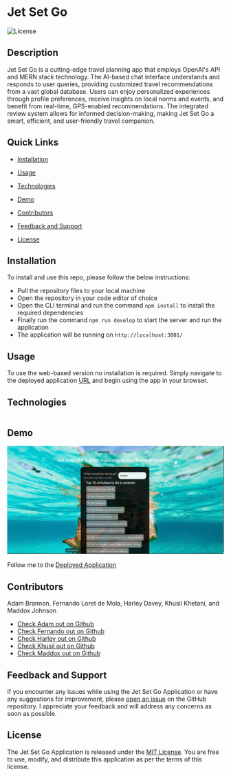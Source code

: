 <!-- <div align="center">
<img src="https://forthebadge.com/images/badges/made-with-javascript.svg" alt="js">
<img src="https://forthebadge.com/images/badges/makes-people-smile.svg" alt="smile">
<img src="https://forthebadge.com/images/badges/powered-by-coffee.svg" alt="coffee">
<img src="https://forthebadge.com/images/badges/ctrl-c-ctrl-v.svg" alt="ctrl_c">
<img src="https://forthebadge.com/images/badges/not-a-bug-a-feature.svg" alt="bug">
<img src="https://forthebadge.com/images/badges/60-percent-of-the-time-works-every-time.svg">
</div>

<link rel="stylesheet" href="https://cdn.jsdelivr.net/gh/devicons/devicon@v2.15.1/devicon.min.css">
<link rel="stylesheet" href="https://cdn.jsdelivr.net/gh/devicons/devicon@v2.15.1/devicon.min.css"> -->
          
          
# Jet Set Go 

![License](https://img.shields.io/static/v1?label=license&message=MIT&color=${badge.color})

## Description
Jet Set Go is a cutting-edge travel planning app that employs OpenAI's API and MERN stack technology. The AI-based chat interface understands and responds to user queries, providing customized travel recommendations from a vast global database. Users can enjoy personalized experiences through profile preferences, receive insights on local norms and events, and benefit from real-time, GPS-enabled recommendations. The integrated review system allows for informed decision-making, making Jet Set Go a smart, efficient, and user-friendly travel companion.

## Quick Links

- [Installation](#installation)
  
- [Usage](#usage)

- [Technologies](#technologies)

- [Demo](#demo)
  
- [Contributors](#contributors)
  
- [Feedback and Support](#feedback-and-support)
  
- [License](#license)

## Installation

To install and use this repo, please follow the below instructions:
- Pull the repository files to your local machine
- Open the repository in your code editor of choice
- Open the CLI terminal and run the command `npm install` to install the required dependencies
- Finally run the command `npm run develop` to start the server and run the application
- The application will be running on `http://localhost:3001/`

## Usage

To use the web-based version no installation is required. Simply navigate to the deployed application [URL](https://salty-tor-71177-880297e382ef.herokuapp.com/) and begin using the app in your browser.


## Technologies

<div style="display:flex; align-items:center;">
<img style="width:100px;height:auto;"><i class="devicon-javascript-plain" style=font-size:6rem></i></img>
<img style="width:100px;height:auto;"><i class="devicon-nodejs-plain-wordmark" style=font-size:7rem></i></img>
<img style="width:100px;height:auto;"><i class="devicon-express-original-wordmark" style=font-size:8rem></i></img>
<img style="width:100px;height:auto;"><i class="devicon-mongodb-plain-wordmark" style=font-size:7rem></i></img>
<img style="width:100px;height:auto;"><i class="devicon-graphql-plain-wordmark" style=font-size:7rem></i></img>
<img style="width:100px;height:auto;"><i class="devicon-react-original-wordmark" style=font-size:6rem></i></img>
<img style="width:100px;height:auto;"> <i class="devicon-tailwindcss-original-wordmark" style=font-size:9rem></i></img>
</div>          


## Demo


<img src="./client/src/assets/screenshot.png" style="width:900px;height:auto">

Follow me to the [Deployed Application](https://salty-tor-71177-880297e382ef.herokuapp.com/)


## Contributors
Adam Brannon, Fernando Loret de Mola, Harley Davey, Khusil Khetani, and Maddox Johnson

- [Check Adam out on Github](https://github.com/adam-brannon09)
- [Check Fernando out on Github](https://github.com/floretdemola)
- [Check Harley out on Github](https://github.com/jhdavey)
- [Check Khusil out on Github](https://github.com/khusil)
- [Check Maddox out on Github](https://github.com/TheMaddoxJ)


## Feedback and Support

If you encounter any issues while using the Jet Set Go Application or have any suggestions for improvement, please [open an issue](https://github.com/jhdavey/jsg/issues) on the GitHub repository. I appreciate your feedback and will address any concerns as soon as possible.

## License

The Jet Set Go Application is released under the [MIT License](https://opensource.org/licenses/MIT). You are free to use, modify, and distribute this application as per the terms of this license.


<!-- <div align="center">
    <img src="https://forthebadge.com/images/badges/built-by-developers.svg" />
    <img style="width:250px" src="https://forthebadge.com/images/badges/works-on-my-machine.svg">
</div> -->